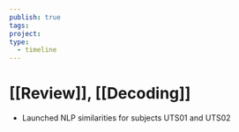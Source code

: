 ```yaml
---
publish: true
tags: 
project: 
type:
  - timeline
---
```

# [[Review]], [[Decoding]]
- Launched NLP similarities for subjects UTS01 and UTS02